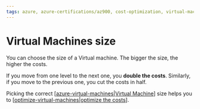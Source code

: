 ```yaml
---
tags: azure, azure-certifications/az900, cost-optimization, virtual-machines
---
```


# Virtual Machines size

You can choose the size of a Virtual machine. The bigger the size, the higher the costs.

If you move from one level to the next one, you **double the costs**. Similarly, if you move to the previous one, you cut the costs in half.

Picking the correct [[azure-virtual-machines|Virtual Machine]] size helps you to [[optimize-virtual-machines|optimize the costs]].

[//begin]: # "Autogenerated link references for markdown compatibility"
[azure-virtual-machines|Virtual Machine]: azure-virtual-machines "Azure Virtual Machines"
[optimize-virtual-machines|optimize the costs]: optimize-virtual-machines "Cost optimization on Virtual Machines"
[//end]: # "Autogenerated link references"